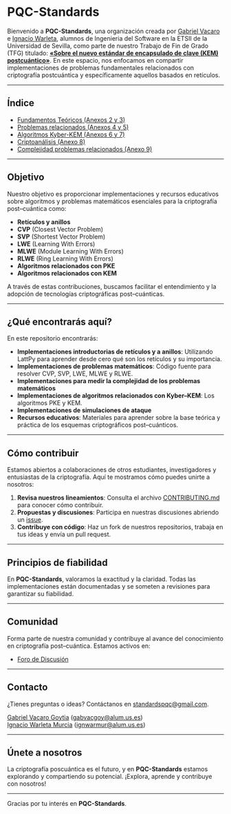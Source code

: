 # PQC-Standards

Bienvenido a **PQC-Standards**, una organización creada por [Gabriel Vacaro](https://github.com/Gabrielvcg) e [Ignacio Warleta](https://github.com/ignaciowarleta), alumnos de Ingenieria del Software en la ETSII de la Universidad de Sevilla, como parte de nuestro Trabajo de Fin de Grado (TFG) titulado: [**«Sobre el nuevo estándar de encapsulado de clave (KEM) postcuántico»**](https://github.com/PQC-standards/.github/blob/ef07309df63a0f0fedf9577477491c68c670b8bb/Sobre%20el%20nuevo%20esta%CC%81ndar%20de%20encapsulado%20de%20clave%20(KEM)%20postcua%CC%81ntico.pdf). En este espacio, nos enfocamos en compartir implementaciones de problemas fundamentales relacionados con criptografía postcuántica y específicamente aquellos basados en retículos.

---
## Índice

- [Fundamentos Teóricos (Anexos 2 y 3)](https://github.com/PQC-standards/Fundamentos-Teoricos)
- [Problemas relacionados (Anexos 4 y 5)](https://github.com/PQC-standards/Problemas-Relacionados)
- [Algoritmos Kyber-KEM (Anexos 6 y 7)](https://github.com/PQC-standards/Algoritmos-Kyber-KEM)
- [Criptoanálisis (Anexo 8)](https://github.com/PQC-standards/Criptoanalisis)
- [Complejidad problemas relacionados (Anexo 9)](https://github.com/PQC-standards/Complejidad-Problemas-Relacionados)



---

## Objetivo

Nuestro objetivo es proporcionar implementaciones y recursos educativos sobre algoritmos y problemas matemáticos esenciales para la criptografía post–cuántica como:

- **Retículos y anillos**
- **CVP** (Closest Vector Problem)
- **SVP** (Shortest Vector Problem)
- **LWE** (Learning With Errors)
- **MLWE** (Module Learning With Errors)
- **RLWE** (Ring Learning With Errors)
- **Algoritmos relacionados con PKE**
- **Algoritmos relacionados con KEM**

A través de estas contribuciones, buscamos facilitar el entendimiento y la adopción de tecnologías criptográficas post–cuánticas.

---

## ¿Qué encontrarás aquí?

En este repositorio encontrarás:

- **Implementaciones introductorias de retículos y a anillos**: Utilizando LattPy para aprender desde cero qué son los retículos y su importancia.
- **Implementaciones de problemas matemáticos**: Código fuente para resolver CVP, SVP, LWE, MLWE y RLWE.
- **Implementaciones para medir la complejidad de los problemas matemáticos**
- **Implementaciones de algoritmos relacionados con Kyber–KEM**: Los algoritmos PKE y KEM.
- **Implementaciones de simulaciones de ataque**
- **Recursos educativos**: Materiales para aprender sobre la base teórica y práctica de los esquemas criptográficos post–cuánticos.

---

## Cómo contribuir

Estamos abiertos a colaboraciones de otros estudiantes, investigadores y entusiastas de la criptografía. Aquí te mostramos cómo puedes unirte a nosotros:

1. **Revisa nuestros lineamientos**: Consulta el archivo [CONTRIBUTING.md](CONTRIBUTING.md) para conocer cómo contribuir.
2. **Propuestas y discusiones**: Participa en nuestras discusiones abriendo un [issue](https://github.com/PQC-Standards/.github/issues).
3. **Contribuye con código**: Haz un fork de nuestros repositorios, trabaja en tus ideas y envía un pull request.

---

## Principios de fiabilidad

En **PQC-Standards**, valoramos la exactitud y la claridad. Todas las implementaciones están documentadas y se someten a revisiones para garantizar su fiabilidad.

---

## Comunidad

Forma parte de nuestra comunidad y contribuye al avance del conocimiento en criptografía post–cuántica. Estamos activos en:

- [Foro de Discusión](https://github.com/PQC-Standards/.github/discussions)

---

## Contacto

¿Tienes preguntas o ideas? Contáctanos en [standardspqc@gmail.com](mailto:standardspqc@gmail.com). <br>

[Gabriel Vacaro Goytia](https://github.com/Gabrielvcg) (gabvacgoy@alum.us.es)  
[Ignacio Warleta Murcia](https://github.com/ignaciowarleta) (ignwarmur@alum.us.es)

---

## Únete a nosotros

La criptografía poscuántica es el futuro, y en **PQC-Standards** estamos explorando y compartiendo su potencial. ¡Explora, aprende y contribuye con nosotros! 

---

Gracias por tu interés en **PQC-Standards**.
